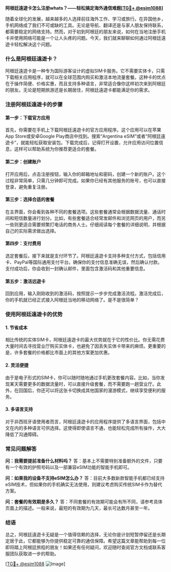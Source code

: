 **阿根廷遠遊卡怎么注册whats？——轻松搞定海外通信难题[[TG💪+ @esim1088](https://t.me/s/esim1088)]**

随着全球化的发展，越来越多的人选择前往海外工作、学习或旅行。在异国他乡，手机网络成了我们不可或缺的工具。无论是导航、翻译还是与家人朋友保持联系，都需要稳定的网络支持。然而，对于初到阿根廷的朋友来说，如何在当地注册手机卡并使用网络可能是一个让人头疼的问题。今天，我们就来聊聊如何通过阿根廷遠遊卡轻松解决这个问题。

### 什么是阿根廷遠遊卡？

阿根廷遠遊卡是一种专为国际游客设计的虚拟SIM卡服务。它不需要实体卡，只需下载相关应用程序，就可以在全球范围内购买和激活本地流量套餐。这种卡的优点在于操作简便、价格实惠，而且支持多种语言，非常适合像你这样初次来到阿根廷的朋友。无论是短期旅游还是长期居住，阿根廷遠遊卡都能满足你的需求。

### 注册阿根廷遠遊卡的步骤

#### 第一步：下载官方应用
首先，你需要在手机上下载阿根廷遠遊卡的官方应用程序。这个应用可以在苹果App Store或安卓Google Play商店中找到。搜索“Argentina eSIM”或者“阿根廷遠遊卡”，就能轻松获取安装包。下载完成后，记得打开设置，允许应用访问位置信息，这样可以帮助系统为你推荐更适合的套餐。

#### 第二步：创建账户
打开应用后，点击注册按钮，输入你的邮箱地址和密码，创建一个新的账户。这个过程非常简单，只需几分钟即可完成。如果你已经有其他服务的账号，也可以直接登录，避免重复注册。

#### 第三步：选择合适的套餐
在主界面，你会看到各种不同的套餐选项。这些套餐通常会根据数据流量、通话时间和短信数量进行划分。比如，有些套餐适合经常发邮件和浏览网页的用户，而另一些则更适合需要频繁打电话的商务人士。仔细阅读每个套餐的详细说明，并根据自己的实际需求做出选择。

#### 第四步：支付费用
选定套餐后，接下来就是支付环节了。阿根廷遠遊卡支持多种支付方式，包括信用卡、PayPal等国际通用支付平台。确保你的支付信息准确无误，然后确认付款。支付成功后，你会收到一封确认邮件，里面包含激活码和其他重要信息。

#### 第五步：激活远遊卡
回到应用，输入刚刚收到的激活码，按照提示一步步完成激活流程。激活完成后，你的手机就已经正式接入阿根廷当地的移动网络了。是不是很简单？

### 使用阿根廷遠遊卡的优势

#### 1. 节省成本
相比传统的实体SIM卡，阿根廷遠遊卡的最大优势就在于它的性价比。你无需花费大量时间去寻找营业厅购买实体卡，也避免了因丢失实体卡带来的麻烦。更重要的是，许多套餐的价格都比市面上的其他方案更加优惠。

#### 2. 灵活便捷
由于是电子形式的SIM卡，你可以随时随地通过手机更改套餐内容。比如，当你发现某天需要更多的数据流量时，可以直接升级套餐，而不需要跑一趟营业厅。此外，在回国后，你还可以将这张卡切换成其他国家的漫游模式，继续享受便利的服务。

#### 3. 多语言支持
对于非西班牙语使用者而言，阿根廷遠遊卡的应用程序提供了多语言界面，包括中文在内的多种语言可供选择。这使得即使语言不通，也能轻松完成所有操作，大大降低了沟通障碍。

### 常见问题解答

**问：我需要提前准备什么材料吗？**
答：基本上不需要特别准备额外的文件，只要有一个有效的护照号码以及一部兼容eSIM功能的智能手机即可。

**问：如果我的设备不支持eSIM怎么办？**
答：目前大多数新款智能手机都已经支持eSIM技术，但如果你的手机确实无法使用，则建议考虑购买传统SIM卡作为替代方案。

**问：套餐的有效期是多久？**
答：不同套餐的有效期可能会有所不同，请参考具体页面上的描述。一般来说，最短的有效期为几天，最长可达数月甚至一年。

### 结语

总之，阿根廷遠遊卡无疑是一个值得信赖的选择，无论你是计划短暂停留还是长期定居于此，它都能够为你提供稳定可靠的通信保障。希望这篇文章能帮助到每一位即将踏上阿根廷旅程的朋友！如果还有任何疑问，欢迎随时查阅官方文档或联系客服团队获取进一步的帮助。

[[TG💪+ @esim1088](https://t.me/s/esim1088) ![Image](https://i.postimg.cc/4NQfJmqS/Snipaste-2025-05-13-00-14-12.png)]